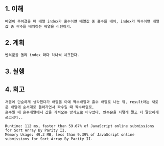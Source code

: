 # <Sort Array By Parity II>

## 1. 이해

    배열이 주어졌을 때 배열 index가 홀수이면 배열값 중 홀수를 배치, index가 짝수이면 배열값 중 짝수를 배치하는 배열을 리턴하기.

## 2. 계획

    반복문을 돌려 index 마다 하나씩 체크한다.

## 3. 실행

## 4. 회고

    처음에 단순하게 생각했다가 배열을 아예 짝수배열과 홀수 배열로 나눈 뒤, result라는 새로운 배열에 순서대로 돌아가면서 짝수일 때 짝수배열로,
    홀수일 때 홀수배열에서 값을 가져오는 방식으로 바꾸었다. 반복문을 저렇게 말고 더 깔끔하게 쓰고싶다..

    Runtime: 112 ms, faster than 59.67% of JavaScript online submissions for Sort Array By Parity II.
    Memory Usage: 49.3 MB, less than 9.39% of JavaScript online submissions for Sort Array By Parity II.
